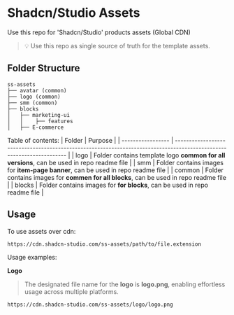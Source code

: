 # Shadcn/Studio Assets

Use this repo for 'Shadcn/Studio' products assets (Global CDN)

> 💡 Use this repo as single source of truth for the template assets. 

## Folder Structure

```
ss-assets
├── avatar (common)
├── logo (common)
├── smm (common)
├── blocks
│   ├── marketing-ui
│   │    ├── features
│   ├── E-commerce
```
Table of contents:
| Folder            | Purpose                                                                                                               |
| ----------------- | --------------------------------------------------------------------------------------------------------------------- |
| logo              | Folder contains template logo **common for all versions**, can be used in repo readme file                            |
| smm               | Folder contains images for **item-page banner**, can be used in repo readme file                                      |
| common            | Folder contains images for **commen for all blocks**, can be used in repo readme file                                 |
| blocks            | Folder contains images for **for blocks**, can be used in repo readme file                                            | 

## Usage


To use assets over cdn:
```
https://cdn.shadcn-studio.com/ss-assets/path/to/file.extension
```

Usage examples:

**Logo**
> The designated file name for the **logo** is **logo.png**, enabling effortless usage across multiple platforms.
```
https://cdn.shadcn-studio.com/ss-assets/logo/logo.png
```
